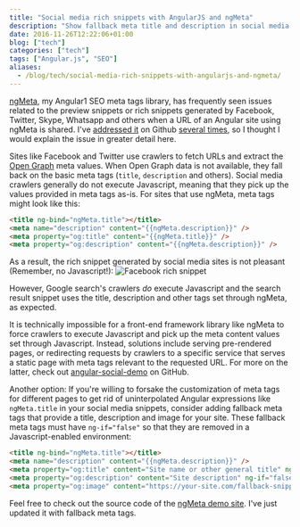```yaml
---
title: "Social media rich snippets with AngularJS and ngMeta"
description: "Show fallback meta title and description in social media preview snippets for your Angular + ngMeta site"
date: 2016-11-26T12:22:06+01:00
blog: ["tech"]
categories: ["tech"]
tags: ["Angular.js", "SEO"]
aliases:
  - /blog/tech/social-media-rich-snippets-with-angularjs-and-ngmeta/
---
```


[ngMeta](https://github.com/vinaygopinath/ngMeta), my Angular1 SEO meta tags library, has frequently seen issues related to the preview snippets or rich snippets generated by Facebook, Twitter, Skype, Whatsapp and others when a URL of an Angular site using ngMeta is shared. I've [addressed it](https://github.com/vinaygopinath/ngMeta/issues/16) on Github [several times](https://github.com/vinaygopinath/ngMeta/issues/20), so I thought I would explain the issue in greater detail here.

Sites like Facebook and Twitter use crawlers to fetch URLs and extract the [Open Graph](http://ogp.me/) meta values. When Open Graph data is not available, they fall back on the basic meta tags (`title`, `description` and others). Social media crawlers generally do not execute Javascript, meaning that they pick up the values provided in meta tags as-is. For sites that use ngMeta, meta tags might look like this:

```html
<title ng-bind="ngMeta.title"></title>
<meta name="description" content="{{ngMeta.description}}" />
<meta property="og:title" content="{{ngMeta.title}}" />
<meta property="og:description" content="{{ngMeta.description}}" />
```

As a result, the rich snippet generated by social media sites is not pleasant (Remember, no Javascript!):
![Facebook rich snippet](https://i.imgur.com/wSNMYNF.png)

However, Google search's crawlers *do* execute Javascript and the search result snippet uses the title, description and other tags set through ngMeta, as expected.

It is technically impossible for a front-end framework library like ngMeta to force crawlers to execute Javascript and pick up the meta content values set through Javascript. Instead, solutions include serving pre-rendered pages, or redirecting requests by crawlers to a specific service that serves a static page with meta tags relevant to the requested URL. For more on the latter, check out [angular-social-demo](https://github.com/michaelbromley/angular-social-demo) on GitHub.

Another option: If you're willing to forsake the customization of meta tags for different pages to get rid of uninterpolated Angular expressions like `ngMeta.title` in your social media snippets, consider adding fallback meta tags that provide a title, description and image for your site. These fallback meta tags must have `ng-if="false"` so that they are removed in a Javascript-enabled environment:

```html
<title ng-bind="ngMeta.title"></title>
<meta name="description" content="{{ngMeta.description}}" />
<meta property="og:title" content="Site name or other general title" ng-if="false" />
<meta property="og:description" content="Site description" ng-if="false" />
<meta property="og:image" content="https://your-site.com/fallback-snippet-image.jpg" ng-if="false"/>
```

Feel free to check out the source code of the [ngMeta demo site](https://vinaygopinath.github.io/ngMeta/#/). I've just updated it with fallback meta tags.


